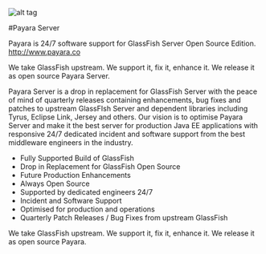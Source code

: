 ![alt tag](https://pbs.twimg.com/profile_images/497774211687936000/QNIEK7fM_200x200.png)

#Payara Server

Payara is 24/7 software support for GlassFish Server Open Source Edition. http://www.payara.co


We take GlassFish upstream. We support it, fix it, enhance it. We release it as open source Payara Server.

Payara Server is a drop in replacement for GlassFish Server with the peace of mind of quarterly releases containing enhancements, bug fixes and patches to upstream GlassFIsh Server and dependent libraries including Tyrus, Eclipse Link, Jersey and others. Our vision is to optimise Payara Server and make it the best server for production Java EE applications with responsive 24/7 dedicated incident and software support from the best middleware engineers in the industry.
 

* Fully Supported Build of GlassFish
* Drop in Replacement for GlassFish Open Source
* Future Production Enhancements
* Always Open Source
* Supported by dedicated engineers 24/7
* Incident and Software Support
* Optimised for production and operations
* Quarterly Patch Releases / Bug Fixes from upstream GlassFish

We take GlassFish upstream. We support it, fix it, enhance it. We release it as open source Payara. 

